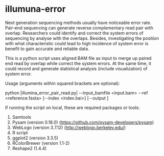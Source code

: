 # illumuna-error

Next generation sequencing methods usually have noticeable error rate. Pair-end sequencing can generate reverse complementary read pair with overlap. Researchers could identify and correct the system errors of sequencing by analyse with the overlaps. Besides, investigating the position with what characteristic could lead to high incidence of system error is benefit to gain accurate and reliable data.

This is a python script uses aligned BAM file as input to merge up paired end read by overlap while correct the system errors. At the same time, it could record and generate statistical analysis (include visualization) of system error.

Usage (arguments within squared brackets are optional):
  
  python |illumina_error_pair_read.py| --input_bamfile <input.bam> --ref <reference.fasta> [--index <index.bai>] [--output <output filename>]
  
If running the script on local, these are required packages or tools:
1. Samtools 
2. Pysam (version 0.18.0) (https://github.com/pysam-developers/pysam)
3. WebLogo (version 3.7.12) (http://weblogo.berkeley.edu/)
4. R script
5. ggplot2 (version 3.3.5)
6. RColorBrewer (version 1.1-2)
7. Reshape2 (1.4.4)
